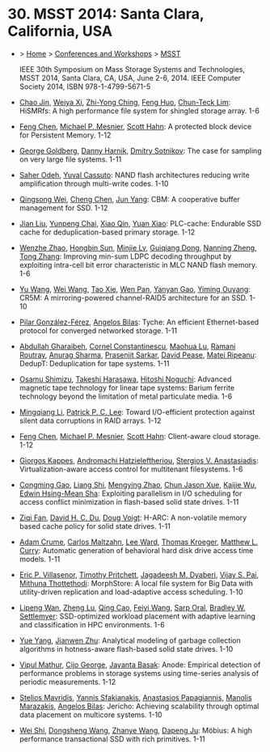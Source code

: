 # 30. MSST 2014: Santa Clara, California, USA

- \> [Home](http://dblp.uni-trier.de/) > [Conferences and Workshops](http://dblp.uni-trier.de/db/conf) > [MSST](http://dblp.uni-trier.de/db/conf/mss/index.html)

  IEEE 30th Symposium on Mass Storage Systems and Technologies, MSST 2014, Santa Clara, CA, USA, June 2-6, 2014. IEEE Computer Society 2014, ISBN 978-1-4799-5671-5

- [Chao Jin](http://dblp.uni-trier.de/pers/hd/j/Jin:Chao), [Weiya Xi](http://dblp.uni-trier.de/pers/hd/x/Xi:Weiya), [Zhi-Yong Ching](http://dblp.uni-trier.de/pers/hd/c/Ching:Zhi=Yong), [Feng Huo](http://dblp.uni-trier.de/pers/hd/h/Huo:Feng), [Chun-Teck Lim](http://dblp.uni-trier.de/pers/hd/l/Lim:Chun=Teck):
  HiSMRfs: A high performance file system for shingled storage array. 1-6

- [Feng Chen](http://dblp.uni-trier.de/pers/hd/c/Chen:Feng), [Michael P. Mesnier](http://dblp.uni-trier.de/pers/hd/m/Mesnier:Michael_P=), [Scott Hahn](http://dblp.uni-trier.de/pers/hd/h/Hahn:Scott):
  A protected block device for Persistent Memory. 1-12

- [George Goldberg](http://dblp.uni-trier.de/pers/hd/g/Goldberg:George), [Danny Harnik](http://dblp.uni-trier.de/pers/hd/h/Harnik:Danny), [Dmitry Sotnikov](http://dblp.uni-trier.de/pers/hd/s/Sotnikov:Dmitry):
  The case for sampling on very large file systems. 1-11

- [Saher Odeh](http://dblp.uni-trier.de/pers/hd/o/Odeh:Saher), [Yuval Cassuto](http://dblp.uni-trier.de/pers/hd/c/Cassuto:Yuval):
  NAND flash architectures reducing write amplification through multi-write codes. 1-10

- [Qingsong Wei](http://dblp.uni-trier.de/pers/hd/w/Wei:Qingsong), [Cheng Chen](http://dblp.uni-trier.de/pers/hd/c/Chen:Cheng), [Jun Yang](http://dblp.uni-trier.de/pers/hd/y/Yang:Jun):
  CBM: A cooperative buffer management for SSD. 1-12

- [Jian Liu](http://dblp.uni-trier.de/pers/hd/l/Liu:Jian), [Yunpeng Chai](http://dblp.uni-trier.de/pers/hd/c/Chai:Yunpeng), [Xiao Qin](http://dblp.uni-trier.de/pers/hd/q/Qin:Xiao), [Yuan Xiao](http://dblp.uni-trier.de/pers/hd/x/Xiao:Yuan):
  PLC-cache: Endurable SSD cache for deduplication-based primary storage. 1-12

- [Wenzhe Zhao](http://dblp.uni-trier.de/pers/hd/z/Zhao:Wenzhe), [Hongbin Sun](http://dblp.uni-trier.de/pers/hd/s/Sun:Hongbin), [Minjie Lv](http://dblp.uni-trier.de/pers/hd/l/Lv:Minjie), [Guiqiang Dong](http://dblp.uni-trier.de/pers/hd/d/Dong:Guiqiang), [Nanning Zheng](http://dblp.uni-trier.de/pers/hd/z/Zheng:Nanning), [Tong Zhang](http://dblp.uni-trier.de/pers/hd/z/Zhang_0002:Tong):
  Improving min-sum LDPC decoding throughput by exploiting intra-cell bit error characteristic in MLC NAND flash memory. 1-6

- [Yu Wang](http://dblp.uni-trier.de/pers/hd/w/Wang:Yu), [Wei Wang](http://dblp.uni-trier.de/pers/hd/w/Wang_0079:Wei), [Tao Xie](http://dblp.uni-trier.de/pers/hd/x/Xie_0004:Tao), [Wen Pan](http://dblp.uni-trier.de/pers/hd/p/Pan:Wen), [Yanyan Gao](http://dblp.uni-trier.de/pers/hd/g/Gao:Yanyan), [Yiming Ouyang](http://dblp.uni-trier.de/pers/hd/o/Ouyang:Yiming):
  CR5M: A mirroring-powered channel-RAID5 architecture for an SSD. 1-10

- [Pilar González-Férez](http://dblp.uni-trier.de/pers/hd/g/Gonz=aacute=lez=F=eacute=rez:Pilar), [Angelos Bilas](http://dblp.uni-trier.de/pers/hd/b/Bilas:Angelos):
  Tyche: An efficient Ethernet-based protocol for converged networked storage. 1-11

- [Abdullah Gharaibeh](http://dblp.uni-trier.de/pers/hd/g/Gharaibeh:Abdullah), [Cornel Constantinescu](http://dblp.uni-trier.de/pers/hd/c/Constantinescu:Cornel), [Maohua Lu](http://dblp.uni-trier.de/pers/hd/l/Lu:Maohua), [Ramani Routray](http://dblp.uni-trier.de/pers/hd/r/Routray:Ramani), [Anurag Sharma](http://dblp.uni-trier.de/pers/hd/s/Sharma:Anurag), [Prasenjit Sarkar](http://dblp.uni-trier.de/pers/hd/s/Sarkar:Prasenjit), [David Pease](http://dblp.uni-trier.de/pers/hd/p/Pease:David), [Matei Ripeanu](http://dblp.uni-trier.de/pers/hd/r/Ripeanu:Matei):
  DedupT: Deduplication for tape systems. 1-11

- [Osamu Shimizu](http://dblp.uni-trier.de/pers/hd/s/Shimizu:Osamu), [Takeshi Harasawa](http://dblp.uni-trier.de/pers/hd/h/Harasawa:Takeshi), [Hitoshi Noguchi](http://dblp.uni-trier.de/pers/hd/n/Noguchi:Hitoshi):
  Advanced magnetic tape technology for linear tape systems: Barium ferrite technology beyond the limitation of metal particulate media. 1-6

- [Mingqiang Li](http://dblp.uni-trier.de/pers/hd/l/Li:Mingqiang), [Patrick P. C. Lee](http://dblp.uni-trier.de/pers/hd/l/Lee:Patrick_P=_C=):
  Toward I/O-efficient protection against silent data corruptions in RAID arrays. 1-12

- [Feng Chen](http://dblp.uni-trier.de/pers/hd/c/Chen:Feng), [Michael P. Mesnier](http://dblp.uni-trier.de/pers/hd/m/Mesnier:Michael_P=), [Scott Hahn](http://dblp.uni-trier.de/pers/hd/h/Hahn:Scott):
  Client-aware cloud storage. 1-12

- [Giorgos Kappes](http://dblp.uni-trier.de/pers/hd/k/Kappes:Giorgos), [Andromachi Hatzieleftheriou](http://dblp.uni-trier.de/pers/hd/h/Hatzieleftheriou:Andromachi), [Stergios V. Anastasiadis](http://dblp.uni-trier.de/pers/hd/a/Anastasiadis:Stergios_V=):
  Virtualization-aware access control for multitenant filesystems. 1-6

- [Congming Gao](http://dblp.uni-trier.de/pers/hd/g/Gao:Congming), [Liang Shi](http://dblp.uni-trier.de/pers/hd/s/Shi:Liang), [Mengying Zhao](http://dblp.uni-trier.de/pers/hd/z/Zhao:Mengying), [Chun Jason Xue](http://dblp.uni-trier.de/pers/hd/x/Xue:Chun_Jason), [Kaijie Wu](http://dblp.uni-trier.de/pers/hd/w/Wu_0001:Kaijie), [Edwin Hsing-Mean Sha](http://dblp.uni-trier.de/pers/hd/s/Sha:Edwin_Hsing=Mean):
  Exploiting parallelism in I/O scheduling for access conflict minimization in flash-based solid state drives. 1-11

- [Ziqi Fan](http://dblp.uni-trier.de/pers/hd/f/Fan:Ziqi), [David H. C. Du](http://dblp.uni-trier.de/pers/hd/d/Du:David_H=_C=), [Doug Voigt](http://dblp.uni-trier.de/pers/hd/v/Voigt:Doug):
  H-ARC: A non-volatile memory based cache policy for solid state drives. 1-11

- [Adam Crume](http://dblp.uni-trier.de/pers/hd/c/Crume:Adam), [Carlos Maltzahn](http://dblp.uni-trier.de/pers/hd/m/Maltzahn:Carlos), [Lee Ward](http://dblp.uni-trier.de/pers/hd/w/Ward:Lee), [Thomas Kroeger](http://dblp.uni-trier.de/pers/hd/k/Kroeger:Thomas), [Matthew L. Curry](http://dblp.uni-trier.de/pers/hd/c/Curry:Matthew_L=):
  Automatic generation of behavioral hard disk drive access time models. 1-11

- [Eric P. Villasenor](http://dblp.uni-trier.de/pers/hd/v/Villasenor:Eric_P=), [Timothy Pritchett](http://dblp.uni-trier.de/pers/hd/p/Pritchett:Timothy), [Jagadeesh M. Dyaberi](http://dblp.uni-trier.de/pers/hd/d/Dyaberi:Jagadeesh_M=), [Vijay S. Pai](http://dblp.uni-trier.de/pers/hd/p/Pai:Vijay_S=), [Mithuna Thottethodi](http://dblp.uni-trier.de/pers/hd/t/Thottethodi:Mithuna):
  MorphStore: A local file system for Big Data with utility-driven replication and load-adaptive access scheduling. 1-10

- [Lipeng Wan](http://dblp.uni-trier.de/pers/hd/w/Wan:Lipeng), [Zheng Lu](http://dblp.uni-trier.de/pers/hd/l/Lu:Zheng), [Qing Cao](http://dblp.uni-trier.de/pers/hd/c/Cao:Qing), [Feiyi Wang](http://dblp.uni-trier.de/pers/hd/w/Wang:Feiyi), [Sarp Oral](http://dblp.uni-trier.de/pers/hd/o/Oral:Sarp), [Bradley W. Settlemyer](http://dblp.uni-trier.de/pers/hd/s/Settlemyer:Bradley_W=):
  SSD-optimized workload placement with adaptive learning and classification in HPC environments. 1-6

- [Yue Yang](http://dblp.uni-trier.de/pers/hd/y/Yang:Yue), [Jianwen Zhu](http://dblp.uni-trier.de/pers/hd/z/Zhu:Jianwen):
  Analytical modeling of garbage collection algorithms in hotness-aware flash-based solid state drives. 1-10

- [Vipul Mathur](http://dblp.uni-trier.de/pers/hd/m/Mathur:Vipul), [Cijo George](http://dblp.uni-trier.de/pers/hd/g/George:Cijo), [Jayanta Basak](http://dblp.uni-trier.de/pers/hd/b/Basak:Jayanta):
  Anode: Empirical detection of performance problems in storage systems using time-series analysis of periodic measurements. 1-12

- [Stelios Mavridis](http://dblp.uni-trier.de/pers/hd/m/Mavridis:Stelios), [Yannis Sfakianakis](http://dblp.uni-trier.de/pers/hd/s/Sfakianakis:Yannis), [Anastasios Papagiannis](http://dblp.uni-trier.de/pers/hd/p/Papagiannis:Anastasios), [Manolis Marazakis](http://dblp.uni-trier.de/pers/hd/m/Marazakis:Manolis), [Angelos Bilas](http://dblp.uni-trier.de/pers/hd/b/Bilas:Angelos):
  Jericho: Achieving scalability through optimal data placement on multicore systems. 1-10

- [Wei Shi](http://dblp.uni-trier.de/pers/hd/s/Shi:Wei), [Dongsheng Wang](http://dblp.uni-trier.de/pers/hd/w/Wang:Dongsheng), [Zhanye Wang](http://dblp.uni-trier.de/pers/hd/w/Wang:Zhanye), [Dapeng Ju](http://dblp.uni-trier.de/pers/hd/j/Ju:Dapeng):
  Möbius: A high performance transactional SSD with rich primitives. 1-11